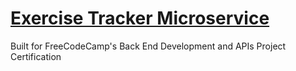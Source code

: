 # [Exercise Tracker Microservice](https://www.freecodecamp.org/learn/apis-and-microservices/apis-and-microservices-projects/exercise-tracker)
Built for FreeCodeCamp's Back End Development and APIs Project Certification